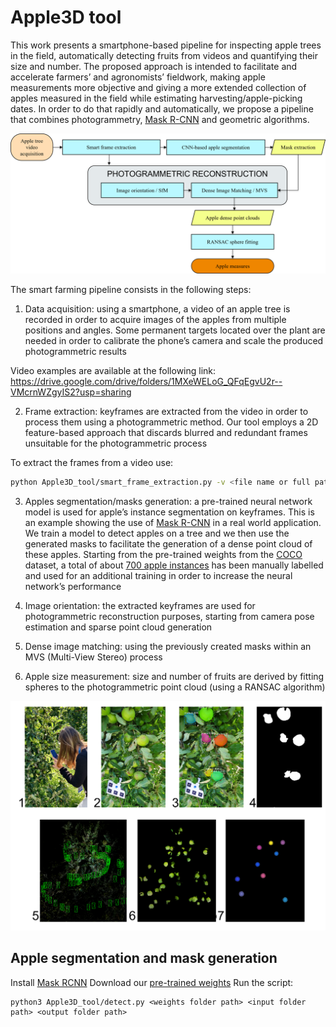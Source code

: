 # Apple3D tool

This work presents a smartphone-based pipeline for inspecting apple trees in the field, automatically detecting fruits from videos and quantifying their size and number. The proposed approach is intended to facilitate and accelerate farmers’ and agronomists’ fieldwork, making apple measurements more objective and giving a more extended collection of apples measured in the field while estimating harvesting/apple-picking dates. In order to do that rapidly and automatically, we propose a pipeline that combines photogrammetry, [Mask R-CNN](https://github.com/matterport/Mask_RCNN) and geometric algorithms.

![Apple3D tool framework](/assets/APPLE3D_FRAMEWORK.png)


The smart farming pipeline consists in the following steps: 

1.	Data acquisition: using a smartphone, a video of an apple tree is recorded in order to acquire images of the apples from multiple positions and angles. Some permanent targets located over the plant are needed in order to calibrate the phone’s camera and scale the produced photogrammetric results

Video examples are available at the following link: https://drive.google.com/drive/folders/1MXeWELoG_QFqEgvU2r--VMcrnWZgyIS2?usp=sharing

2.	Frame extraction: keyframes are extracted from the video in order to process them using a photogrammetric method. Our tool employs a 2D feature-based approach that discards blurred and redundant frames unsuitable for the photogrammetric process

To extract the frames from a video use:

```bash
python Apple3D_tool/smart_frame_extraction.py -v <file name or full path of the video> --out <output path folder> -s <sharpness threshold> -m <min step between frames> -M <max step between frames>
```

3.	Apples segmentation/masks generation: a pre-trained neural network model is used for apple’s instance segmentation on keyframes. This is an example showing the use of [Mask R-CNN](https://github.com/matterport/Mask_RCNN) in a real world application. We train a model to detect apples on a tree and we then use the generated masks to facilitate the generation of a dense point cloud of these apples. Starting from the pre-trained weights from the [COCO](https://cocodataset.org/) dataset, a total of about [700 apple instances](https://drive.google.com/drive/folders/13DtJs90koMDqSBHWGVMPKiMnODfly9mW?usp=sharing) has been manually labelled and used for an additional training in order to increase the neural network’s performance

4.	Image orientation: the extracted keyframes are used for photogrammetric reconstruction purposes, starting from camera pose estimation and sparse point cloud generation

5.	Dense image matching: using the previously created masks within an MVS (Multi-View Stereo) process

6.	Apple size measurement: size and number of fruits are derived by fitting spheres to the photogrammetric point cloud (using a RANSAC algorithm)

![Apple3D main steps](/assets/APPLE3D_STEPS.png)


## Apple segmentation and mask generation

Install [Mask RCNN](https://github.com/matterport/Mask_RCNN/)
Download our [pre-trained weights](https://drive.google.com/drive/folders/1OxWQpDw7nDMTmkihV0wB496Fi7JEPAV-)
Run the script:

```
python3 Apple3D_tool/detect.py <weights folder path> <input folder path> <output folder path>
```
